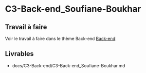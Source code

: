 
# C3-Back-end_Soufiane-Boukhar

## Travail à faire
Voir le travail à faire dans le thème Back-end
[Back-end](https://github.com/solicoders/evaluation/issues/7)

## Livrables
- docs/C3-Back-end/C3-Back-end_Soufiane-Boukhar.md 
 
